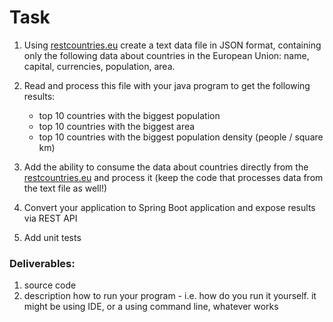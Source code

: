 # Task

1. Using [restcountries.eu](https://restcountries.eu) create a text data file in JSON format, containing only the
   following data about countries in the European Union: name, capital, currencies, population, area.

1. Read and process this file with your java program to get the following results:

    - top 10 countries with the biggest population
    - top 10 countries with the biggest area
    - top 10 countries with the biggest population density (people / square km)

1. Add the ability to consume the data about countries directly from the [restcountries.eu](https://restcountries.eu)
   and process it (keep the code that processes data from the text file as well!)

1. Convert your application to Spring Boot application and expose results via REST API

1. Add unit tests

### Deliverables:

1. source code
1. description how to run your program - i.e. how do you run it yourself. it might be using IDE, or a using command
   line, whatever works